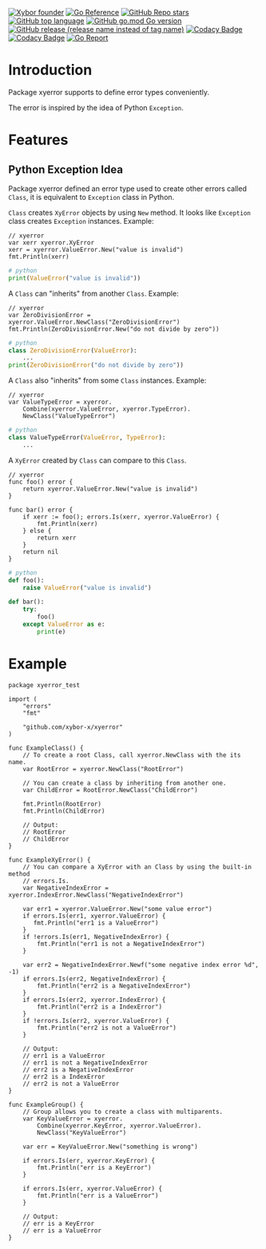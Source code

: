 [![Xybor founder](https://img.shields.io/badge/xybor-huykingsofm-red)](https://github.com/huykingsofm)
[![Go Reference](https://pkg.go.dev/badge/github.com/xybor-x/xyerror.svg)](https://pkg.go.dev/github.com/xybor-x/xyerror)
[![GitHub Repo stars](https://img.shields.io/github/stars/xybor-x/xyerror?color=yellow)](https://github.com/xybor-x/xyerror)
[![GitHub top language](https://img.shields.io/github/languages/top/xybor-x/xyerror?color=lightblue)](https://go.dev/)
[![GitHub go.mod Go version](https://img.shields.io/github/go-mod/go-version/xybor-x/xyerror)](https://go.dev/blog/go1.18)
[![GitHub release (release name instead of tag name)](https://img.shields.io/github/v/release/xybor-x/xyerror?include_prereleases)](https://github.com/xybor-x/xyerror/releases/latest)
[![Codacy Badge](https://app.codacy.com/project/badge/Grade/5fae4ad52c184d6dbec00f44312f20d6)](https://www.codacy.com/gh/xybor-x/xyerror/dashboard?utm_source=github.com&utm_medium=referral&utm_content=xybor-x/xyerror&utm_campaign=Badge_Grade)
[![Codacy Badge](https://app.codacy.com/project/badge/Coverage/5fae4ad52c184d6dbec00f44312f20d6)](https://www.codacy.com/gh/xybor-x/xyerror/dashboard?utm_source=github.com&utm_medium=referral&utm_content=xybor-x/xyerror&utm_campaign=Badge_Coverage)
[![Go Report](https://goreportcard.com/badge/github.com/xybor-x/xyerror)](https://goreportcard.com/report/github.com/xybor-x/xyerror)

# Introduction

Package xyerror supports to define error types conveniently.

The error is inspired by the idea of Python `Exception`.

# Features

## Python Exception Idea

Package xyerror defined an error type used to create other errors called
`Class`, it is equivalent to `Exception` class in Python.

`Class` creates `XyError` objects by using `New` method. It looks like
`Exception` class creates `Exception` instances. Example:

```golang
// xyerror
var xerr xyerror.XyError
xerr = xyerror.ValueError.New("value is invalid")
fmt.Println(xerr)
```

```python
# python
print(ValueError("value is invalid"))
```

A `Class` can "inherits" from another `Class`. Example:

```golang
// xyerror
var ZeroDivisionError = xyerror.ValueError.NewClass("ZeroDivisionError")
fmt.Println(ZeroDivisionError.New("do not divide by zero"))
```

```python
# python
class ZeroDivisionError(ValueError):
    ...
print(ZeroDivisionError("do not divide by zero"))
```

A `Class` also "inherits" from some `Class` instances. Example:

```golang
// xyerror
var ValueTypeError = xyerror.
    Combine(xyerror.ValueError, xyerror.TypeError).
    NewClass("ValueTypeError")
```

```python
# python
class ValueTypeError(ValueError, TypeError):
    ...
```

A `XyError` created by `Class` can compare to this `Class`.

```golang
// xyerror
func foo() error {
    return xyerror.ValueError.New("value is invalid")
}

func bar() error {
    if xerr := foo(); errors.Is(xerr, xyerror.ValueError) {
        fmt.Println(xerr)
    } else {
        return xerr
    }
    return nil
}
```

```python
# python
def foo():
    raise ValueError("value is invalid")

def bar():
    try:
        foo()
    except ValueError as e:
        print(e)
```

# Example

```golang
package xyerror_test

import (
    "errors"
    "fmt"

    "github.com/xybor-x/xyerror"
)

func ExampleClass() {
    // To create a root Class, call xyerror.NewClass with the its name.
    var RootError = xyerror.NewClass("RootError")

    // You can create a class by inheriting from another one.
    var ChildError = RootError.NewClass("ChildError")

    fmt.Println(RootError)
    fmt.Println(ChildError)

    // Output:
    // RootError
    // ChildError
}

func ExampleXyError() {
    // You can compare a XyError with an Class by using the built-in method
    // errors.Is.
    var NegativeIndexError = xyerror.IndexError.NewClass("NegativeIndexError")

    var err1 = xyerror.ValueError.New("some value error")
    if errors.Is(err1, xyerror.ValueError) {
       fmt.Println("err1 is a ValueError")
    }
    if !errors.Is(err1, NegativeIndexError) {
        fmt.Println("err1 is not a NegativeIndexError")
    }

    var err2 = NegativeIndexError.Newf("some negative index error %d", -1)
    if errors.Is(err2, NegativeIndexError) {
        fmt.Println("err2 is a NegativeIndexError")
    }
    if errors.Is(err2, xyerror.IndexError) {
        fmt.Println("err2 is a IndexError")
    }
    if !errors.Is(err2, xyerror.ValueError) {
        fmt.Println("err2 is not a ValueError")
    }

    // Output:
    // err1 is a ValueError
    // err1 is not a NegativeIndexError
    // err2 is a NegativeIndexError
    // err2 is a IndexError
    // err2 is not a ValueError
}

func ExampleGroup() {
    // Group allows you to create a class with multiparents.
    var KeyValueError = xyerror.
        Combine(xyerror.KeyError, xyerror.ValueError).
        NewClass("KeyValueError")

    var err = KeyValueError.New("something is wrong")

    if errors.Is(err, xyerror.KeyError) {
        fmt.Println("err is a KeyError")
    }

    if errors.Is(err, xyerror.ValueError) {
        fmt.Println("err is a ValueError")
    }

    // Output:
    // err is a KeyError
    // err is a ValueError
}
```
